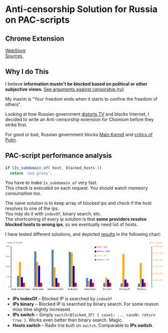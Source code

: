 # Anti-censorship Solution for Russia on PAC-scripts

## Chrome Extension

[WebStore](https://chrome.google.com/webstore/developer/edit/npgcnondjocldhldegnakemclmfkngch)  
[Sources](https://github.com/ilyaigpetrov/anti-censorship-russia/tree/master/extensions/chromium/minimalistic-pac-setter), 

## Why I do This

I believe __information mustn't be blocked based on political or other subjective views__.
[See arguments against censorship (ru)](https://gist.github.com/ilyaigpetrov/9452b93ef3d7dd3d8cc2)

My maxim is "Your freedom ends when it starts to confine the freedom of others".

Looking at how Russian government [distorts TV](https://therussianreader.wordpress.com/2015/11/22/russian-truckers-strike-dagestan/) and blocks Internet, I decided to write an Anti-censorship extension for Chomium before they strike first.

For good or bad, Russian government blocks
[Main Kampf](https://en.wikipedia.org/wiki/Mein_Kampf) and
[critics of Putin](http://www.reuters.com/article/2014/03/13/us-russia-internet-idUSBREA2C21L20140313).

## PAC-script performance analysis

```javascript
if (Is_subdomain_of( host, blocked_hosts ))
  return 'use proxy';
```

You have to make `Is_subdomain_of` very fast.  
This check is executed on each request. You should watch memeory consumption too.

The naive solution is to keep array of blocked ips and check if the host resolves to one of the ips.  
You may do it with `indexOf`, binary search, etc.  
The shortcoming of every ip solution is that __some providers resolve blocked hosts to wrong ips__, so we eventually need list of hosts.

I have tested different solutions, and depicted [results](./benchmark/Output.txt) in the following chart:

![Host Lookup Chart: Time-Memory, Hits-Misses](./chart/host-lookup-chart.png)

* __IPs indexOf__ – Blocked IP is searched by `indexOf`
* __IPs binary__  – Blocked IP is searched by binary search. For some reason miss time slightly increased.
* __IPs switch__  – Simply `switch(Blocked_IP) { case1: ... caseN: return true }`. Works even better than binary search. Magic.
* __Hosts switch__ – Radix trie built on `switch`. Comparable to __IPs switch__.

